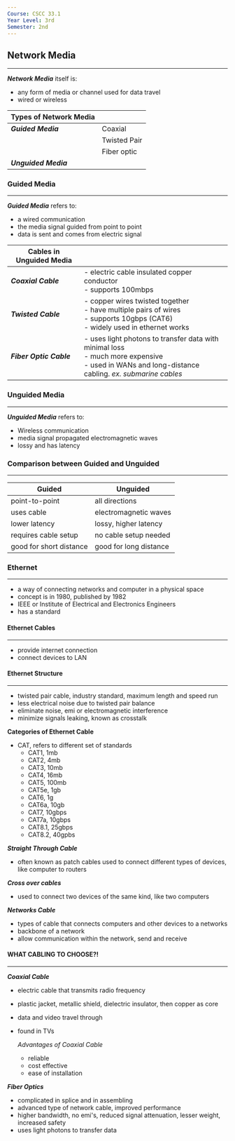 ```yaml
---
Course: CSCC 33.1
Year Level: 3rd
Semester: 2nd
---
```

## Network Media
---
***Network Media*** itself is:
- any form of media or channel used for data travel
- wired or wireless


| **Types of Network Media** |              |
| -------------------------- | ------------ |
| ***Guided Media***         | Coaxial      |
|                            | Twisted Pair |
|                            | Fiber optic  |
| ***Unguided Media***       |              |
### Guided Media
---
***Guided Media*** refers to:
- a wired communication
- the media signal guided from point to point
- data is sent and comes from electric signal

| **Cables in Unguided Media** |                                                                                                                                                      |
| ---------------------------- | ---------------------------------------------------------------------------------------------------------------------------------------------------- |
| ***Coaxial Cable***          | - electric cable insulated copper conductor<br>- supports 100mbps                                                                                    |
| ***Twisted Cable***          | - copper wires twisted together<br>- have multiple pairs of wires<br>- supports 10gbps (CAT6)<br>- widely used in ethernet works                     |
| ***Fiber Optic Cable***      | - uses light photons to transfer data with minimal loss<br>- much more expensive<br>- used in WANs and long-distance cabling. *ex. submarine cables* |
### Unguided Media
---
***Unguided Media*** refers to:
- Wireless communication
- media signal propagated electromagnetic waves
- lossy and has latency

### Comparison between Guided and Unguided
---

| Guided                  | Unguided               |
| ----------------------- | ---------------------- |
| point-to-point          | all directions         |
| uses cable              | electromagnetic waves  |
| lower latency           | lossy, higher latency  |
| requires cable setup    | no cable setup needed  |
| good for short distance | good for long distance |

### Ethernet
---
- a way of connecting networks and computer in a physical space
- concept is in 1980, published by 1982
- IEEE or Institute of Electrical and Electronics Engineers
- has a standard

#### Ethernet Cables
---
- provide internet connection
- connect devices to LAN

#### Ethernet Structure
---
- twisted pair cable, industry standard, maximum length and speed run
- less electrical noise due to twisted pair balance
- eliminate noise, emi or electromagnetic interference
- minimize signals leaking, known as crosstalk

**Categories of Ethernet Cable**
- CAT, refers to different set of standards
	- CAT1, 1mb
	- CAT2, 4mb
	- CAT3, 10mb
	- CAT4, 16mb
	- CAT5, 100mb
	- CAT5e, 1gb
	- CAT6, 1g
	- CAT6a, 10gb
	- CAT7, 10gbps
	- CAT7a, 10gbps
	- CAT8.1, 25gbps
	- CAT8.2, 40gpbs


***Straight Through Cable***
- often known as patch cables used to connect different types of devices, like computer to routers

***Cross over cables***
- used to connect two devices of the same kind, like two computers

***Networks Cable***
- types of cable that connects computers and other devices to a networks
- backbone of a network
- allow communication within the network, send and receive

#### WHAT CABLING TO CHOOSE?!
---
***Coaxial Cable***
- electric cable that transmits radio frequency
- plastic jacket, metallic shield, dielectric insulator, then copper as core
- data and video travel through
- found in TVs
	
	*Advantages of Coaxial Cable*
	- reliable
	- cost effective
	- ease of installation

***Fiber Optics***
- complicated in splice and in assembling
- advanced type of network cable, improved performance
- higher bandwidth, no emi's, reduced signal attenuation, lesser weight, increased safety
- uses light photons to transfer data
